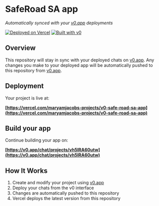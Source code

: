 # SafeRoad SA app

*Automatically synced with your [v0.app](https://v0.app) deployments*

[![Deployed on Vercel](https://img.shields.io/badge/Deployed%20on-Vercel-black?style=for-the-badge&logo=vercel)](https://vercel.com/maryamjacobs-projects/v0-safe-road-sa-app)
[![Built with v0](https://img.shields.io/badge/Built%20with-v0.app-black?style=for-the-badge)](https://v0.app/chat/projects/vh5lRA60utw)

## Overview

This repository will stay in sync with your deployed chats on [v0.app](https://v0.app).
Any changes you make to your deployed app will be automatically pushed to this repository from [v0.app](https://v0.app).

## Deployment

Your project is live at:

**[https://vercel.com/maryamjacobs-projects/v0-safe-road-sa-app](https://vercel.com/maryamjacobs-projects/v0-safe-road-sa-app)**

## Build your app

Continue building your app on:

**[https://v0.app/chat/projects/vh5lRA60utw](https://v0.app/chat/projects/vh5lRA60utw)**

## How It Works

1. Create and modify your project using [v0.app](https://v0.app)
2. Deploy your chats from the v0 interface
3. Changes are automatically pushed to this repository
4. Vercel deploys the latest version from this repository